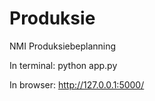# Produksie
NMI Produksiebeplanning

In terminal: python app.py

In browser: http://127.0.0.1:5000/
